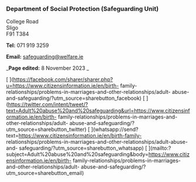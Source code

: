 ###  Department of Social Protection (Safeguarding Unit)

College Road  
Sligo  
F91 T384

**Tel:** 071 919 3259

**Email:** [ safeguarding@welfare.ie ](mailto:safeguarding@welfare.ie)

_**Page edited:** 8 November 2023 _

[
](https://facebook.com/sharer/sharer.php?u=https://www.citizensinformation.ie/en/birth-
family-relationships/problems-in-marriages-and-other-relationships/adult-
abuse-and-safeguarding/?utm_source=sharebutton_facebook) [
](https://twitter.com/intent/tweet/?text=Adult%20abuse%20and%20safeguarding&url=https://www.citizensinformation.ie/en/birth-
family-relationships/problems-in-marriages-and-other-relationships/adult-
abuse-and-safeguarding/?utm_source=sharebutton_twitter) [
](whatsapp://send?text=https://www.citizensinformation.ie/en/birth-family-
relationships/problems-in-marriages-and-other-relationships/adult-abuse-and-
safeguarding/?utm_source=sharebutton_whatsapp) [
](mailto:?subject=Adult%20abuse%20and%20safeguarding&body=https://www.citizensinformation.ie/en/birth-
family-relationships/problems-in-marriages-and-other-relationships/adult-
abuse-and-safeguarding/?utm_source=sharebutton_email) [
](javascript:void\(0\))

